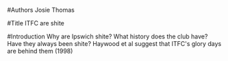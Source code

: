 #Authors
Josie Thomas

#Title
ITFC are shite

#Introduction
Why are Ipswich shite? What history does the club have? Have they always 
been shite?
Haywood et al suggest that ITFC's glory days are behind them (1998)
